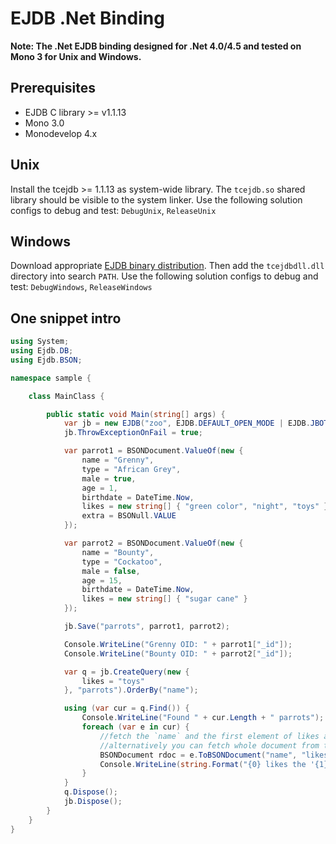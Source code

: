 
EJDB .Net Binding
===========================================


**Note: The .Net EJDB binding designed for .Net 4.0/4.5 and tested on Mono 3 for Unix and Windows.**


Prerequisites
--------------------------------

 * EJDB C library >= v1.1.13
 * Mono 3.0
 * Monodevelop 4.x


Unix
---------------------------------

Install the tcejdb >= 1.1.13 as system-wide library.
The `tcejdb.so` shared library should be visible to the system linker.
Use the following solution configs to debug and test: `DebugUnix`, `ReleaseUnix`


Windows
--------------------------------
Download appropriate [EJDB binary distribution](https://github.com/Softmotions/ejdb/blob/master/tcejdb/WIN32.md).
Then add the `tcejdbdll.dll` directory into search `PATH`.
Use the following solution configs to debug and test: `DebugWindows`, `ReleaseWindows`


One snippet intro
---------------------------------

```c#
using System;
using Ejdb.DB;
using Ejdb.BSON;

namespace sample {

	class MainClass {

		public static void Main(string[] args) {
			var jb = new EJDB("zoo", EJDB.DEFAULT_OPEN_MODE | EJDB.JBOTRUNC);
			jb.ThrowExceptionOnFail = true;

			var parrot1 = BSONDocument.ValueOf(new {
				name = "Grenny",
				type = "African Grey",
				male = true,
				age = 1,
				birthdate = DateTime.Now,
				likes = new string[] { "green color", "night", "toys" },
				extra = BSONull.VALUE
			});

			var parrot2 = BSONDocument.ValueOf(new {
				name = "Bounty",
				type = "Cockatoo",
				male = false,
				age = 15,
				birthdate = DateTime.Now,
				likes = new string[] { "sugar cane" }
			});

			jb.Save("parrots", parrot1, parrot2);

			Console.WriteLine("Grenny OID: " + parrot1["_id"]);
			Console.WriteLine("Bounty OID: " + parrot2["_id"]);

			var q = jb.CreateQuery(new {
				likes = "toys"
			}, "parrots").OrderBy("name");

			using (var cur = q.Find()) {
				Console.WriteLine("Found " + cur.Length + " parrots");
				foreach (var e in cur) {
					//fetch the `name` and the first element of likes array from the current BSON iterator.
					//alternatively you can fetch whole document from the iterator: `e.ToBSONDocument()`
					BSONDocument rdoc = e.ToBSONDocument("name", "likes.0");
					Console.WriteLine(string.Format("{0} likes the '{1}'", rdoc["name"], rdoc["likes.0"]));
				}
			}
			q.Dispose();
			jb.Dispose();
		}
	}
}
```
